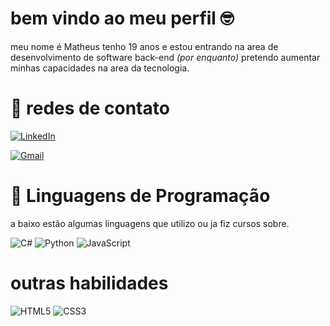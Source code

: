 # bem vindo ao meu perfil 🤓
meu nome é Matheus tenho 19 anos e estou entrando na area de desenvolvimento de software back-end *(por enquanto)* pretendo aumentar minhas capacidades na area da tecnologia.

# 📨 redes de contato
[![LinkedIn](https://img.shields.io/badge/LinkedIn-0077B5?style=for-the-badge&logo=linkedin&logoColor=white)]( www.linkedin.com/in/matheus-da-silva-abreu )

[![Gmail](https://img.shields.io/badge/Gmail-333333?style=for-the-badge&logo=gmail&logoColor=red)]( math3us.silva.abr3u@gmail.com )

# 🦾 Linguagens de Programação
a baixo estão algumas linguagens que utilizo ou ja fiz cursos sobre.

![C#](https://img.shields.io/badge/C%23-239120?style=for-the-badge&logo=c-sharp&logoColor=white) 
![Python](https://img.shields.io/badge/python-3670A0?style=for-the-badge&logo=python&logoColor=ffdd54)
![JavaScript](https://img.shields.io/badge/JavaScript-F7DF1E?style=for-the-badge&logo=javascript&logoColor=black)

# outras habilidades

![HTML5](https://img.shields.io/badge/HTML5-E34F26?style=for-the-badge&logo=html5&logoColor=white)
![CSS3](https://img.shields.io/badge/CSS3-1572B6?style=for-the-badge&logo=css3&logoColor=white)
